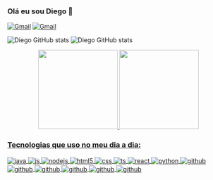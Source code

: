 ### Olá eu sou Diego 🚀

[![Gmail](https://img.shields.io/badge/Gmail-D14836?style=for-the-badge&logo=gmail&logoColor=white)](diegoolliveira1999@gmail.com)
[![Gmail](https://img.shields.io/badge/LinkedIn-0077B5?style=for-the-badge&logo=linkedin&logoColor=white)](https://www.linkedin.com/in/diego-oliveira7/)

![Diego GitHub stats](https://github-readme-stats.vercel.app/api?username=diegooliveira7&show_icons=true&theme=dracula&count_private=true)
![Diego GitHub stats](https://github-readme-stats.vercel.app/api/top-langs/?username=diegoliveira7&layout=compact&langs_count=7&theme=dark)

<div align="center">
  <a href="https://github.com/rafaballerini">
  <img height="180em" src="https://githubreadmestats.vercel.app/apiusername=diegooliveira&show_icons=true&theme=dracula&include_all_commits=true&count_private=true"/>
  <img height="180em" src="https://github-readme-stats.vercel.app/api/top-langs/?username=diegooliveira&layout=compact&langs_count=7&theme=dracula"/>
</div>


### Tecnologias que uso no meu dia a dia:

<div>
    <img align="center" alt="java" src="https://img.shields.io/badge/Java-ED8B00?style=for-the-badge&logo=openjdk&logoColor=white" />
    <img align="center" alt="js" src="https://img.shields.io/badge/JavaScript-F7DF1E?style=for-the-badge&logo=javascript&logoColor=black" />
    <img align="center" alt="nodejs" src="https://img.shields.io/badge/Node.js-43853D?style=for-the-badge&logo=node.js&logoColor=white" />
    <img align="center" alt="html5" src="https://img.shields.io/badge/HTML5-E34F26?style=for-the-badge&logo=html5&logoColor=white" />
    <img align="center" alt="css" src="https://img.shields.io/badge/CSS3-1572B6?style=for-the-badge&logo=css3&logoColor=white" />
    <img align="center" alt="ts" src="https://img.shields.io/badge/TypeScript-007ACC?style=for-the-badge&logo=typescript&logoColor=white" />
    <img align="center" alt="react" src="https://img.shields.io/badge/React-20232A?style=for-the-badge&logo=react&logoColor=61DAFB" />
    <img align="center" alt="python" src="https://img.shields.io/badge/Python-14354C?style=for-the-badge&logo=python&logoColor=white" />
    <img align="center" alt="github" src="https://img.shields.io/badge/GitHub-100000?style=for-the-badge&logo=github&logoColor=white" />
    <img align="center" alt="github" src="https://img.shields.io/badge/Linux-FCC624?style=for-the-badge&logo=linux&logoColor=black" />
    <img align="center" alt="github" src="https://img.shields.io/badge/C-00599C?style=for-the-badge&logo=c&logoColor=white" />
    <img align="center" alt="github" src="https://img.shields.io/badge/MySQL-00000F?style=for-the-badge&logo=mysql&logoColor=white" />
    <img align="center" alt="github" src="https://img.shields.io/badge/PostgreSQL-316192?style=for-the-badge&logo=postgresql&logoColor=white" />
    <img align="center" alt="github" src="https://img.shields.io/badge/Oracle-F80000?style=for-the-badge&logo=oracle&logoColor=black" />
<div/>
